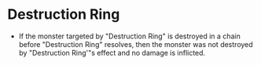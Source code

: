 # Destruction Ring

*   If the monster targeted by "Destruction Ring" is destroyed in a chain before "Destruction Ring" resolves, then the monster was not destroyed by "Destruction Ring'"s effect and no damage is inflicted.
